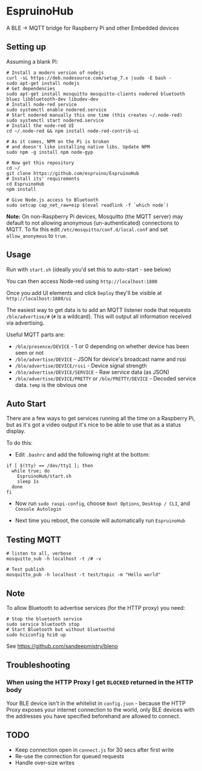 EspruinoHub
===========

A BLE -> MQTT bridge for Raspberry Pi and other Embedded devices


Setting up
----------

Assuming a blank Pi:

```
# Install a modern version of nodejs
curl -sL https://deb.nodesource.com/setup_7.x |sudo -E bash -
sudo apt-get install nodejs
# Get dependencies
sudo apt-get install mosquitto mosquitto-clients nodered bluetooth bluez libbluetooth-dev libudev-dev
# Install node-red service
sudo systemctl enable nodered.service
# Start nodered manually this one time (this creates ~/.node-red)
sudo systemctl start nodered.service
# Install the node-red UI
cd ~/.node-red && npm install node-red-contrib-ui

# As it comes, NPM on the Pi is broken
# and doesn't like installing native libs. Update NPM
sudo npm -g install npm node-gyp

# Now get this repository
cd ~/
git clone https://github.com/espruino/EspruinoHub
# Install its' requirements
cd EspruinoHub
npm install

# Give Node.js access to Bluetooth
sudo setcap cap_net_raw+eip $(eval readlink -f `which node`)
```

**Note:** On non-Raspberry Pi devices, Mosquitto (the MQTT server) may default to not allowing anonymous (un-authenticated) connections to MQTT. To fix this edit `/etc/mosquitto/conf.d/local.conf` and set `allow_anonymous` to `true`.


Usage
-----

Run with `start.sh` (ideally you'd set this to auto-start - see below)

You can then access Node-red using `http://localhost:1880`

Once you add UI elements and click `Deploy` they'll be visible at `http://localhost:1880/ui`

The easiest way to get data is to add an MQTT listener node that requests
`/ble/advertise/#` (`#` is a wildcard). This will output all information received
via advertising.

Useful MQTT parts are:

* `/ble/presence/DEVICE` - 1 or 0 depending on whether device has been seen or not
* `/ble/advertise/DEVICE` - JSON for device's broadcast name and rssi
* `/ble/advertise/DEVICE/rssi` - Device signal strength
* `/ble/advertise/DEVICE/SERVICE` - Raw service data (as JSON)
* `/ble/advertise/DEVICE/PRETTY` or `/ble/PRETTY/DEVICE` - Decoded service data. `temp` is the obvious one


Auto Start
----------

There are a few ways to get services running all the time on a Raspberry Pi, but
as it's got a video output it's nice to be able to use that as a status display.

To do this:

* Edit `.bashrc` and add the following right at the bottom:

```
if [ $(tty) == /dev/tty1 ]; then
  while true; do
    EspruinoHub/start.sh
    sleep 1s
  done
fi
```

* Now run `sudo raspi-config`, choose `Boot Options`, `Desktop / CLI`, and `Console Autologin`

* Next time you reboot, the console will automatically run `EspruinoHub`


Testing MQTT
------------

```
# listen to all, verbose
mosquitto_sub -h localhost -t /# -v

# Test publish
mosquitto_pub -h localhost -t test/topic -m "Hello world"
```


Note
----

To allow Bluetooth to advertise services (for the HTTP proxy) you need:

```
# Stop the bluetooth service
sudo service bluetooth stop
# Start Bluetooth but without bluetoothd
sudo hciconfig hci0 up
```

See https://github.com/sandeepmistry/bleno


Troubleshooting
---------------

### When using the HTTP Proxy I get `BLOCKED` returned in the HTTP body

Your BLE device isn't in the whitelist in `config.json` - because the HTTP Proxy
exposes your internet connection to the world, only BLE devices with the addresses
you have specified beforehand are allowed to connect.


TODO
----

* Keep connection open in `connect.js` for 30 secs after first write
* Re-use the connection for queued requests
* Handle over-size writes
